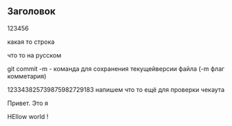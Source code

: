 ## Заголовок

123456

какая то строка

что то на русском

git commit -m - команда для сохранения текущейверсии файла (-m флаг комметария)

123343825739875982729183
напишем что то ещё для проверки чекаута



Привет. Это я 


HEllow world !